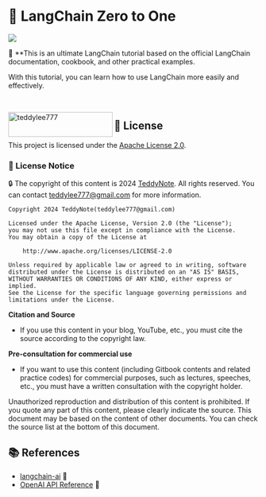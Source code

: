 # 📘 LangChain Zero to One

![](images/welcome.png)

🌟 **This is an ultimate LangChain tutorial based on the official LangChain documentation, cookbook, and other practical examples. 

With this tutorial, you can learn how to use LangChain more easily and effectively.

<br/>
<p><a href="https://www.buymeacoffee.com/teddylee777"> <img align="left" src="https://cdn.buymeacoffee.com/buttons/v2/default-yellow.png" height="50" width="210" alt="teddylee777" /></a></p>

## 📜 License

This project is licensed under the [Apache License 2.0](https://www.apache.org/licenses/LICENSE-2.0).

### 🚫 License Notice 

🔒 The copyright of this content is 2024 [TeddyNote](https://teddylee777.github.io). All rights reserved. You can contact teddylee777@gmail.com for more information.

```
Copyright 2024 TeddyNote(teddylee777@gmail.com)

Licensed under the Apache License, Version 2.0 (the "License");
you may not use this file except in compliance with the License.
You may obtain a copy of the License at

    http://www.apache.org/licenses/LICENSE-2.0

Unless required by applicable law or agreed to in writing, software
distributed under the License is distributed on an "AS IS" BASIS,
WITHOUT WARRANTIES OR CONDITIONS OF ANY KIND, either express or implied.
See the License for the specific language governing permissions and
limitations under the License.
```

**Citation and Source**

- If you use this content in your blog, YouTube, etc., you must cite the source according to the copyright law.

**Pre-consultation for commercial use**

- If you want to use this content (including Gitbook contents and related practice codes) for commercial purposes, such as lectures, speeches, etc., you must have a written consultation with the copyright holder.

Unauthorized reproduction and distribution of this content is prohibited. If you quote any part of this content, please clearly indicate the source.
This document may be based on the content of other documents. You can check the source list at the bottom of this document.

## 📚 References

- [langchain-ai](https://github.com/langchain-ai/langchain) 📖
- [OpenAI API Reference](https://platform.openai.com/docs/introduction) 🤖




